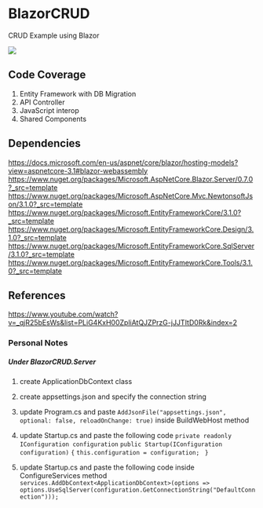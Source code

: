
# BlazorCRUD

CRUD Example using Blazor

<img src="https://sgflores/BlazorCRUD/master/Client/wwwroot/Capture.PNG" />

## Code Coverage
1. Entity Framework with DB Migration
2. API Controller
3. JavaScript interop
4. Shared Components


## Dependencies

https://docs.microsoft.com/en-us/aspnet/core/blazor/hosting-models?view=aspnetcore-3.1#blazor-webassembly
https://www.nuget.org/packages/Microsoft.AspNetCore.Blazor.Server/0.7.0?_src=template
https://www.nuget.org/packages/Microsoft.AspNetCore.Mvc.NewtonsoftJson/3.1.0?_src=template
https://www.nuget.org/packages/Microsoft.EntityFrameworkCore/3.1.0?_src=template
https://www.nuget.org/packages/Microsoft.EntityFrameworkCore.Design/3.1.0?_src=template
https://www.nuget.org/packages/Microsoft.EntityFrameworkCore.SqlServer/3.1.0?_src=template
https://www.nuget.org/packages/Microsoft.EntityFrameworkCore.Tools/3.1.0?_src=template

## References

https://www.youtube.com/watch?v=_qjR25bEsWs&list=PLiG4KxH00ZpliAtQJZPrzG-jJJTItD0Rk&index=2


###  Personal Notes
##### Under BlazorCRUD.Server 
1.  create ApplicationDbContext class
2.  create appsettings.json and specify the connection string
3.  update Program.cs and paste `AddJsonFile("appsettings.json", optional: false, reloadOnChange: true)` inside BuildWebHost method
4.  update Startup.cs and paste the following code
		`private readonly IConfiguration configuration`
       `public Startup(IConfiguration configuration)`
        `{`
	           `this.configuration = configuration;`
       ` }`

5.  update Startup.cs  and paste the following code inside ConfigureServices method
	`services.AddDbContext<ApplicationDbContext>(options => options.UseSqlServer(configuration.GetConnectionString("DefaultConnection")));`

